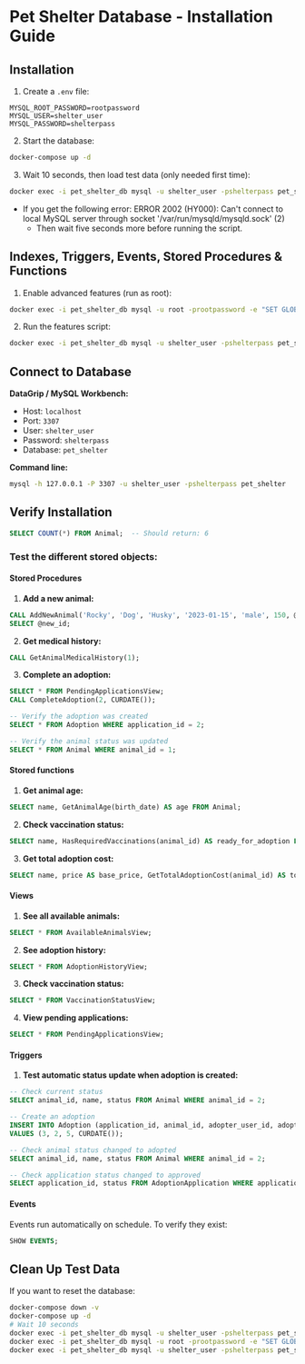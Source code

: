 # Pet Shelter Database - Installation Guide

## Installation

1. Create a `.env` file:

```env
MYSQL_ROOT_PASSWORD=rootpassword
MYSQL_USER=shelter_user
MYSQL_PASSWORD=shelterpass
```

2. Start the database:

```bash
docker-compose up -d
```

3. Wait 10 seconds, then load test data (only needed first time):

```bash
docker exec -i pet_shelter_db mysql -u shelter_user -pshelterpass pet_shelter < ./database/testdata.sql
```

- If you get the following error: ERROR 2002 (HY000): Can't connect to local MySQL server through socket '/var/run/mysqld/mysqld.sock' (2)
  - Then wait five seconds more before running the script.

## Indexes, Triggers, Events, Stored Procedures & Functions

1. Enable advanced features (run as root):

```bash
docker exec -i pet_shelter_db mysql -u root -prootpassword -e "SET GLOBAL log_bin_trust_function_creators = 1; SET GLOBAL event_scheduler = ON;"
```

2. Run the features script:

```bash
docker exec -i pet_shelter_db mysql -u shelter_user -pshelterpass pet_shelter < ./database/features.sql
```

## Connect to Database

**DataGrip / MySQL Workbench:**

- Host: `localhost`
- Port: `3307`
- User: `shelter_user`
- Password: `shelterpass`
- Database: `pet_shelter`

**Command line:**

```bash
mysql -h 127.0.0.1 -P 3307 -u shelter_user -pshelterpass pet_shelter
```

## Verify Installation

```sql
SELECT COUNT(*) FROM Animal;  -- Should return: 6
```

### Test the different stored objects:

#### Stored Procedures

1. **Add a new animal:**

```sql
CALL AddNewAnimal('Rocky', 'Dog', 'Husky', '2023-01-15', 'male', 150, @new_id);
SELECT @new_id;
```

2. **Get medical history:**

```sql
CALL GetAnimalMedicalHistory(1);
```

3. **Complete an adoption:**

```sql
SELECT * FROM PendingApplicationsView;
CALL CompleteAdoption(2, CURDATE());

-- Verify the adoption was created
SELECT * FROM Adoption WHERE application_id = 2;

-- Verify the animal status was updated
SELECT * FROM Animal WHERE animal_id = 1;
```

#### Stored functions

1. **Get animal age:**

```sql
SELECT name, GetAnimalAge(birth_date) AS age FROM Animal;
```

2. **Check vaccination status:**

```sql
SELECT name, HasRequiredVaccinations(animal_id) AS ready_for_adoption FROM Animal;
```

3. **Get total adoption cost:**

```sql
SELECT name, price AS base_price, GetTotalAdoptionCost(animal_id) AS total_cost_with_medical FROM Animal;
```

#### Views

1. **See all available animals:**

```sql
SELECT * FROM AvailableAnimalsView;
```

2. **See adoption history:**

```sql
SELECT * FROM AdoptionHistoryView;
```

3. **Check vaccination status:**

```sql
SELECT * FROM VaccinationStatusView;
```

4. **View pending applications:**

```sql
SELECT * FROM PendingApplicationsView;
```

#### Triggers

1. **Test automatic status update when adoption is created:**

```sql
-- Check current status
SELECT animal_id, name, status FROM Animal WHERE animal_id = 2;

-- Create an adoption
INSERT INTO Adoption (application_id, animal_id, adopter_user_id, adoption_date)
VALUES (3, 2, 5, CURDATE());

-- Check animal status changed to adopted
SELECT animal_id, name, status FROM Animal WHERE animal_id = 2;

-- Check application status changed to approved
SELECT application_id, status FROM AdoptionApplication WHERE application_id = 3;
```

#### Events

Events run automatically on schedule. To verify they exist:

```sql
SHOW EVENTS;
```

## Clean Up Test Data

If you want to reset the database:

```bash
docker-compose down -v
docker-compose up -d
# Wait 10 seconds
docker exec -i pet_shelter_db mysql -u shelter_user -pshelterpass pet_shelter < ./database/testdata.sql
docker exec -i pet_shelter_db mysql -u root -prootpassword -e "SET GLOBAL log_bin_trust_function_creators = 1; SET GLOBAL event_scheduler = ON;"
docker exec -i pet_shelter_db mysql -u shelter_user -pshelterpass pet_shelter < ./database/features.sql
```

